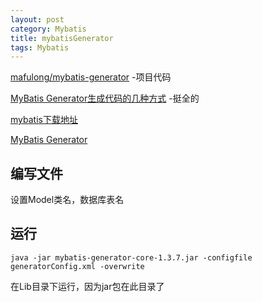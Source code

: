 ```yaml
---
layout: post
category: Mybatis
title: mybatisGenerator
tags: Mybatis
---
```


[mafulong/mybatis-generator](https://github.com/mafulong/mybatis-generator) -项目代码

[MyBatis Generator生成代码的几种方式](https://blog.csdn.net/qq_32786873/article/details/78226925) -挺全的

[mybatis下载地址](https://github.com/mybatis/generator/releases)

[MyBatis Generator](https://www.cnblogs.com/zyw-205520/p/4771253.html)


## 编写文件
设置Model类名，数据库表名

## 运行

    java -jar mybatis-generator-core-1.3.7.jar -configfile generatorConfig.xml -overwrite

在Lib目录下运行，因为jar包在此目录了